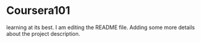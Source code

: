 # Coursera101
learning at its best.
I am editing the README file. Adding some more details about the project description.
